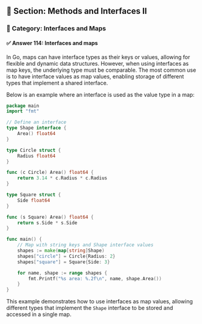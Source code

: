 ## 📘 Section: Methods and Interfaces II  
### 🔹 Category: Interfaces and Maps  
#### ✅ Answer 114: Interfaces and maps

In Go, maps can have interface types as their keys or values, allowing for flexible and dynamic data structures. However, when using interfaces as map keys, the underlying type must be comparable. The most common use is to have interface values as map values, enabling storage of different types that implement a shared interface.

Below is an example where an interface is used as the value type in a map:

```go
package main
import "fmt"

// Define an interface
type Shape interface {
    Area() float64
}

type Circle struct {
    Radius float64
}

func (c Circle) Area() float64 {
    return 3.14 * c.Radius * c.Radius
}

type Square struct {
    Side float64
}

func (s Square) Area() float64 {
    return s.Side * s.Side
}

func main() {
    // Map with string keys and Shape interface values
    shapes := make(map[string]Shape)
    shapes["circle"] = Circle{Radius: 2}
    shapes["square"] = Square{Side: 3}

    for name, shape := range shapes {
        fmt.Printf("%s area: %.2f\n", name, shape.Area())
    }
}
```

This example demonstrates how to use interfaces as map values, allowing different types that implement the `Shape` interface to be stored and accessed in a single map.
